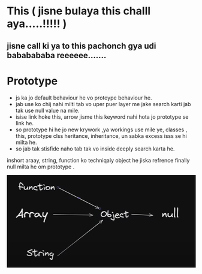 # This ( jisne bulaya this challl aya.....!!!!! )

## jisne call ki ya to this pachonch gya udi bababababa reeeeee.......

# Prototype

- js ka jo default behaviour he vo protoype behaviour he.
- jab use ko chij nahi milti tab vo uper puer layer me jake search karti jab tak use null value na mile.
- isise link hoke this, arrow jisme this keyword nahi hota jo prototype se link he.
- so prototype hi he jo new krywork ,ya workings use mile ye, classes , this, prototype clss heritance, inheritance, un sabka excess isss se hi milta he.
- so jab tak stisfide naho tab tak vo inside deeply search karta he.

inshort araay, string, function ko techniqaly object he jiska refrence finally null milta he om prototype .

![Alt text](image1.png)
